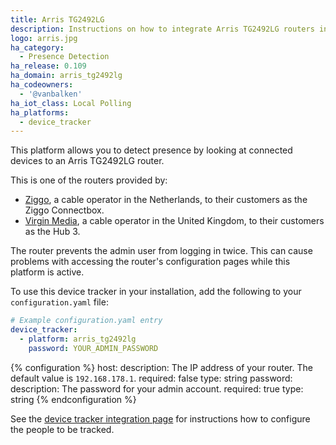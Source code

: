 ```yaml
---
title: Arris TG2492LG
description: Instructions on how to integrate Arris TG2492LG routers into Home Assistant.
logo: arris.jpg
ha_category:
  - Presence Detection
ha_release: 0.109
ha_domain: arris_tg2492lg
ha_codeowners:
  - '@vanbalken'
ha_iot_class: Local Polling
ha_platforms:
  - device_tracker
---
```


This platform allows you to detect presence by looking at connected devices to an Arris TG2492LG router.

This is one of the routers provided by:
* [Ziggo](https://www.ziggo.nl/), a cable operator in the Netherlands, to their customers as the Ziggo Connectbox.
* [Virgin Media](https://www.virginmedia.com/), a cable operator in the United Kingdom, to their customers as the Hub 3.

<div class='note warning'>
The router prevents the admin user from logging in twice. This can cause problems with accessing the router's configuration pages while this platform is active.
</div>

To use this device tracker in your installation, add the following to your `configuration.yaml` file:

```yaml
# Example configuration.yaml entry
device_tracker:
  - platform: arris_tg2492lg
    password: YOUR_ADMIN_PASSWORD
```

{% configuration %}
host:
  description: The IP address of your router. The default value is `192.168.178.1`.
  required: false
  type: string
password:
  description: The password for your admin account.
  required: true
  type: string
{% endconfiguration %}

See the [device tracker integration page](/integrations/device_tracker/) for instructions how to configure the people to be tracked.
